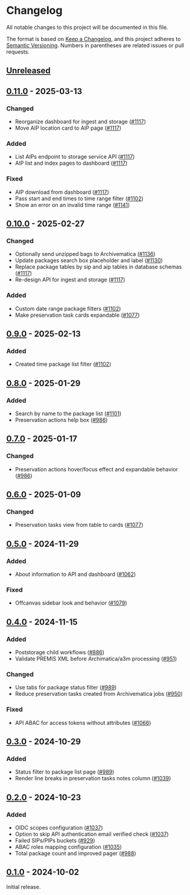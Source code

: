 # Changelog

All notable changes to this project will be documented in this file.

The format is based on [Keep a Changelog], and this project adheres to
[Semantic Versioning]. Numbers in parentheses are related issues or pull
requests.

## [Unreleased]

## [0.11.0] - 2025-03-13

### Changed

- Reorganize dashboard for ingest and storage ([#1117])
- Move AIP location card to AIP page ([#1117])

### Added

- List AIPs endpoint to storage service API ([#1117])
- AIP list and index pages to dashboard ([#1117])

### Fixed

- AIP download from dashboard ([#1117])
- Pass start and end times to time range filter ([#1102])
- Show an error on an invalid time range ([#1141])

## [0.10.0] - 2025-02-27

### Changed

- Optionally send unzipped bags to Archivematica ([#1136])
- Update packages search box placeholder and label ([#1130])
- Replace package tables by sip and aip tables in database schemas ([#1117])
- Re-design API for ingest and storage ([#1117])

### Added

- Custom date range package filters ([#1102])
- Make preservation task cards expandable ([#1077])

## [0.9.0] - 2025-02-13

### Added

- Created time package list filter ([#1102])

## [0.8.0] - 2025-01-29

### Added

- Search by name to the package list ([#1101])
- Preservation actions help box ([#986])

## [0.7.0] - 2025-01-17

### Changed

- Preservation actions hover/focus effect and expandable behavior ([#986])

## [0.6.0] - 2025-01-09

### Changed

- Preservation tasks view from table to cards ([#1077])

## [0.5.0] - 2024-11-29

### Added

- About information to API and dashboard ([#1062])

### Fixed

- Offcanvas sidebar look and behavior ([#1079])

## [0.4.0] - 2024-11-15

### Added

- Poststorage child workflows ([#886])
- Validate PREMIS XML before Archimatica/a3m processing ([#951])

### Changed

- Use tabs for package status filter ([#989])
- Reduce preservation tasks created from Archivematica jobs ([#950])

### Fixed

- API ABAC for access tokens without attributes ([#1066])

## [0.3.0] - 2024-10-29

### Added

- Status filter to package list page ([#989])
- Render line breaks in preservation tasks notes column ([#1039])

## [0.2.0] - 2024-10-23

### Added

- OIDC scopes configuration ([#1037])
- Option to skip API authentication email verified check ([#1037])
- Failed SIPs/PIPs buckets ([#929])
- ABAC roles mapping configuration ([#1035])
- Total package count and improved pager ([#988])

## [0.1.0] - 2024-10-02

Initial release.

[unreleased]: https://github.com/artefactual-sdps/enduro/compare/v0.11.0...HEAD
[0.11.0]: https://github.com/artefactual-sdps/enduro/compare/v0.10.0...v0.11.0
[0.10.0]: https://github.com/artefactual-sdps/enduro/compare/v0.9.0...v0.10.0
[0.9.0]: https://github.com/artefactual-sdps/enduro/compare/v0.8.0...v0.9.0
[0.8.0]: https://github.com/artefactual-sdps/enduro/compare/v0.7.0...v0.8.0
[0.7.0]: https://github.com/artefactual-sdps/enduro/compare/v0.6.0...v0.7.0
[0.6.0]: https://github.com/artefactual-sdps/enduro/compare/v0.5.0...v0.6.0
[0.5.0]: https://github.com/artefactual-sdps/enduro/compare/v0.4.0...v0.5.0
[0.4.0]: https://github.com/artefactual-sdps/enduro/compare/v0.3.0...v0.4.0
[0.3.0]: https://github.com/artefactual-sdps/enduro/compare/v0.2.0...v0.3.0
[0.2.0]: https://github.com/artefactual-sdps/enduro/compare/v0.1.0...v0.2.0
[0.1.0]: https://github.com/artefactual-sdps/enduro/releases/tag/v0.1.0
[#1141]: https://github.com/artefactual-sdps/enduro/issues/1141
[#1136]: https://github.com/artefactual-sdps/enduro/issues/1136
[#1130]: https://github.com/artefactual-sdps/enduro/issues/1130
[#1117]: https://github.com/artefactual-sdps/enduro/issues/1117
[#1102]: https://github.com/artefactual-sdps/enduro/issues/1102
[#1101]: https://github.com/artefactual-sdps/enduro/issues/1101
[#1079]: https://github.com/artefactual-sdps/enduro/issues/1079
[#1077]: https://github.com/artefactual-sdps/enduro/issues/1077
[#1066]: https://github.com/artefactual-sdps/enduro/issues/1066
[#1062]: https://github.com/artefactual-sdps/enduro/issues/1062
[#1039]: https://github.com/artefactual-sdps/enduro/issues/1039
[#1037]: https://github.com/artefactual-sdps/enduro/issues/1037
[#1035]: https://github.com/artefactual-sdps/enduro/issues/1035
[#989]: https://github.com/artefactual-sdps/enduro/issues/989
[#988]: https://github.com/artefactual-sdps/enduro/issues/988
[#986]: https://github.com/artefactual-sdps/enduro/issues/986
[#951]: https://github.com/artefactual-sdps/enduro/issues/951
[#950]: https://github.com/artefactual-sdps/enduro/issues/950
[#929]: https://github.com/artefactual-sdps/enduro/issues/929
[#886]: https://github.com/artefactual-sdps/enduro/issues/886
[keep a changelog]: https://keepachangelog.com/en/1.1.0
[semantic versioning]: https://semver.org/spec/v2.0.0.html
